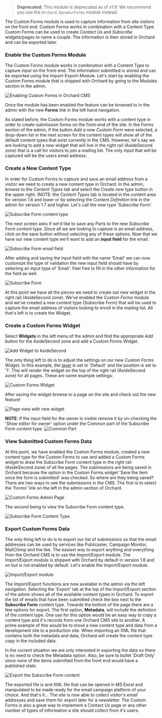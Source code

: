 > **Deprecated:** This module is deprecated as of v1.9. We recommend you use the `Orchard.DynamicForms` module instead.

The Custom Forms module is used to capture information from site visitors on the front end.  Custom Forms works in combination with a Content Type.  Custom Forms can be used to create *Contact Us* and *Subscribe* widgets/pages to name a couple. The information is then stored in Orchard and can be exported later.

### Enable the Custom Forms Module ###

The Custom Forms module works in combination with a Content Type to capture input on the front-end.  The information submitted is stored and can be exported using the Import-Export-Module.  Let's start by enabling the Custom Forms module that is shipped with Orchard by going to the Modules section in the admin.

![Enabling Custom Forms in Orchard CMS](../Upload/custom-forms/enable-custom-forms.png "Enable the Custom Forms module")

Once the module has been enabled the feature can be browsed to in the admin with the new **Forms** link in the left hand navigation.

As stated before, the Custom Forms module works with a content type in order to create submission forms on the front-end of the site.  In the *Forms* section of the admin, if the button *Add a new Custom Form* were selected, a drop-down list in the next screen for the content types will show all of the default content types that exist currently in the CMS. However, let's say we are looking to add a new widget that will live in the right rail (AsideSecond zone) that is a call for visitors to join a mailing list.  The only input that will be captured will be the users email address.

### Create a New Content Type ###

In order for Custom Forms to capture and save an email address from a visitor we need to create a new content type in Orchard.  In the admin, browse to the *Content Types* tab and select the *Create new type* button in the upper right. (NOTE: the *Content Types* tab is located in the content area for version 1.6 and lower or by selecting the *Content Definition* link in the admin for version 1.7 and higher.  Let's call the new type 'Subscribe Form'.

![Subscribe Form content type](../Upload/custom-forms/custom-forms-new-content-type-subscribe-form.png "New Orchard CMS content type")

The next screen asks if we'd like to save any Parts to the new *Subscribe Form* content type.  Since all we are looking to capture is an email address, click on the save button without selecting any of these options.  Now that we have our new content type we'll want to add an **input field** for the email.

![Subscribe Form email field](../Upload/custom-forms/subscribe-form-email-field.png "Add Email input field the Subscribe Form content type")

After adding and saving the input field with the name 'Email' we can now customize the type of validation the new input field should have by selecting an input type of 'Email'.  Feel free to fill in the other information for the field as well.

![Subscribe Form](../Upload/custom-forms/subscribe-form.png "Subscribe Form content type")

At this point we have all the pieces we need to create out new widget in the right rail (AsideSecond zone).  We've enabled the *Custom Forms* module and we've created a new content type (Subscribe Form) that will be used to capture the email address of visitors looking to enroll in the mailing list.  All that's left is to create the Widget.

### Create a Custom Forms Widget ###

 Select **Widgets** in the left menu of the admin and find the appropriate *Add* button for the AsideSecond zone and add a Custom Forms Widget.

![Add Widget to AsideSecond](../Upload/custom-forms/subscribe-form.png "Add new Widget to AsideSecond zone")

The only thing left to do is to adjust the settings on our new *Custom Forms Widget*.  In this example, the [layer](Managing-widgets#AddingaLayer) is set to 'Default' and the position is set to '1'.  This will render the widget on the top of the right rail (AsideSecond zone) for all pages.  These are some example settings:

![Custom Forms Widget](../Upload/custom-forms/news-letter-widget.png "Custom Forms Widget")

After saving the widget browse to a page on the site and check out the new feature!

![Page view with new widget](../Upload/custom-forms/page-view.png "Page view with new widget")


**NOTE**: If the input field for the owner is visible remove it by un-checking the 'Show editor for owner' option under the Common part of the Subscribe Form content type.
![Common Part](../Upload/custom-forms/remove-owner.png "Remove owner option from Common Part")

### View Submitted Custom Forms Data ###

At this point, we have enabled the Custom Forms module, created a new content type for the Custom Forms to use and added a Custom Forms widget to draw the Subscribe Form content type in the right rail (AsideSecond zone) of all the pages.  The submissions are being saved in Orchard because the option in the Custom Forms widget 'Save the item once the form is submitted' was checked.  So where are they being saved?  There are two ways to see the submissions in the CMS.  The first is to select the 'Forms' link on the left in the admin section of Orchard. 

![Custom Forms Admin Page](../Upload/custom-forms/custom-forms.png "Custom Forms submissions can be viewed by selecting the submissions link")

The second being to view the Subscribe Form content type.

![Subscribe Form Content Type](../Upload/custom-forms/subscribe-form-entries.png "Custom Forms viewed by content type - Subscribe Form")

### Export Custom Forms Data ###

The only thing left to do is to export our list of submissions so that the email addresses can be used by services like Publicaster, Campaign Monitor, MailChimp and the like.  The easiest way to export anything and everything from the Orchard CMS is to use the Import/Export module.  The Import/Export module is shipped with Orchard by default in version 1.6 and on but is not enabled by default.  Let's enable the Import/Export module.

![Import/Export module](../Upload/custom-forms/import-export-enabled.png "Enable the Import/Export module")

The Import/Export functions are now available in the admin via the left navigation.  Selecting the 'Export' tab at the top of the Import/Export section of the admin shows all of the available content types in Orchard.  To export the list of emails that have been submitted check the box next to the **Subscribe Form** content type.  Towards the bottom of the page there are a few options for export.  The first option, **Metadata**, will include the definition of the content type.  One use for this option would be an easy way to copy a content type and it's records from one Orchard CMS site to another.  A prime example of this would be to move a new content type and data from a development site to a production site.  When importing an XML file that contains both the metadata and data, Orchard will create the content type copy in the included data.  

In the current situation we are only interested in exporting the data so there is no need to check the Metadata option.  Also, be sure to bullet 'Draft Only' since none of the items submitted from the front end would have a published state.

![Export the Subscribe Form content](../Upload/custom-forms/export.png "Export the emails by checking the Subscribe Form content type")

The exported file is and XML file that can be opened in MS Excel and manipulated to be made ready for the email campaign platform of your choice.  And that's it... The site is now able to collect visitor's email addresses and save them for export later for a newsletter.  The Custom Forms is also a great way to implement a Contact Us page or any other number of types of information a site should collect from it's users.
